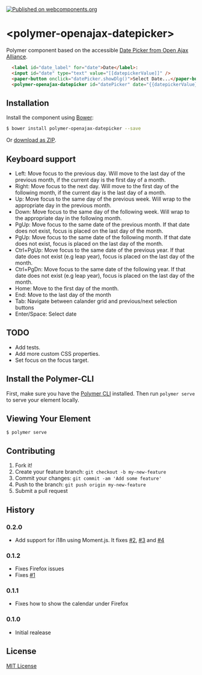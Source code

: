 [![Published on webcomponents.org](https://img.shields.io/badge/webcomponents.org-published-blue.svg)](https://www.webcomponents.org/element/felixzapata/polymer-openajax-datepicker)

# \<polymer-openajax-datepicker\>

Polymer component based on the accessible [Date Picker from Open Ajax Alliance](http://www.oaa-accessibility.org/examplep/datepicker1/).

```html
  <label id="date_label" for="date">Date</label>:
  <input id="date" type="text" value="[[datepickerValue]]" />
  <paper-button onclick="datePicker.showDlg()">Select Date...</paper-button>
  <polymer-openajax-datepicker id="datePicker" date="{{datepickerValue}}"></polymer-openajax-datepicker>
```

## Installation

Install the component using [Bower](http://bower.io/):

```sh
$ bower install polymer-openajax-datepicker --save
```

Or [download as ZIP](https://github.com/felixzapata/polymer-openajax-datepicker/archive/master.zip).

## Keyboard support


+ Left: Move focus to the previous day. Will move to the last day of the previous month, if the current day is the first day of a month.
+ Right: Move focus to the next day. Will move to the first day of the following month, if the current day is the last day of a month.
+ Up: Move focus to the same day of the previous week. Will wrap to the appropriate day in the previous month.
+ Down: Move focus to the same day of the following week. Will wrap to the appropriate day in the following month.
+ PgUp: Move focus to the same date of the previous month. If that date does not exist, focus is placed on the last day of the month.
+ PgUp: Move focus to the same date of the following month. If that date does not exist, focus is placed on the last day of the month.
+ Ctrl+PgUp: Move focus to the same date of the previous year. If that date does not exist (e.g leap year), focus is placed on the last day of the month.
+ Ctrl+PgDn: Move focus to the same date of the following year. If that date does not exist (e.g leap year), focus is placed on the last day of the month.
+ Home: Move to the first day of the month.
+ End: Move to the last day of the month
+ Tab: Navigate between calander grid and previous/next selection buttons
+ Enter/Space: Select date

## TODO

+ Add tests.
+ Add more custom CSS properties.
+ Set focus on the focus target.

## Install the Polymer-CLI

First, make sure you have the [Polymer CLI](https://www.npmjs.com/package/polymer-cli) installed. Then run `polymer serve` to serve your element locally.

## Viewing Your Element

```
$ polymer serve
```

## Contributing

1. Fork it!
2. Create your feature branch: `git checkout -b my-new-feature`
3. Commit your changes: `git commit -am 'Add some feature'`
4. Push to the branch: `git push origin my-new-feature`
5. Submit a pull request

## History

### 0.2.0

+ Add support for i18n using Moment.js. It fixes [#2](https://github.com/felixzapata/polymer-openajax-datepicker/issues/2), [#3](https://github.com/felixzapata/polymer-openajax-datepicker/issues/3) and [#4](https://github.com/felixzapata/polymer-openajax-datepicker/issues/4)

### 0.1.2

+ Fixes Firefox issues
+ Fixes [#1](https://github.com/felixzapata/polymer-openajax-datepicker/issues/1)

### 0.1.1

+ Fixes how to show the calendar under Firefox

### 0.1.0

+ Initial realease 

## License

[MIT License](https://opensource.org/licenses/MIT)